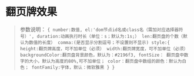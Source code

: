 # 翻页牌效果
> 参数说明：
`{
    number:数值,
    el:'dom节点id名或class名（需加对应选择器符号）',
    duration:动画执行时长（单位：s；默认为:1s;）
    len:翻页盘的个数（默认为数值的长度）
    comma:(是否显示分割逗号；不设置则不显示)
    style:{
        height:翻页牌高度，可不加单位（必须）
        width:翻页牌宽度，可不加单位（必须）
        backgroundColor:翻页盘背景颜色，默认为：#2196f3,
        fontSize： 翻页盘中数字的大小，默认为高度的80%,可不加单位；
        color：翻页盘中数组的颜色：默认为白色；
        fontFamily:字体，默认：微软雅黑
    }
}`